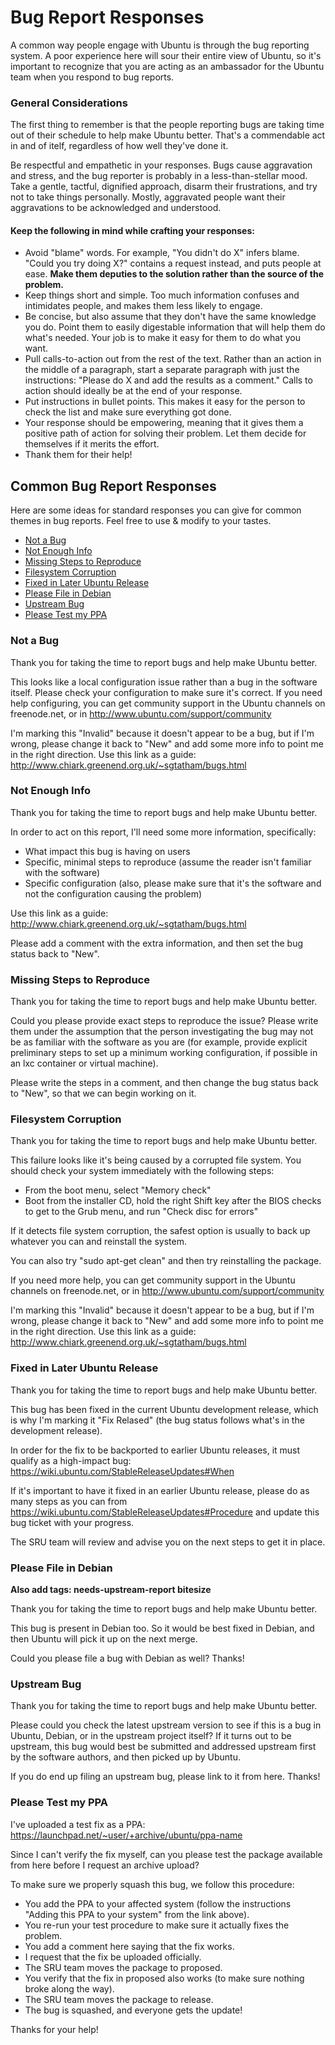 Bug Report Responses
====================

A common way people engage with Ubuntu is through the bug reporting system. A poor experience here will sour their entire view of Ubuntu, so it's important to recognize that you are acting as an ambassador for the Ubuntu team when you respond to bug reports.


### General Considerations

The first thing to remember is that the people reporting bugs are taking time out of their schedule to help make Ubuntu better. That's a commendable act in and of itelf, regardless of how well they've done it.

Be respectful and empathetic in your responses. Bugs cause aggravation and stress, and the bug reporter is probably in a less-than-stellar mood. Take a gentle, tactful, dignified approach, disarm their frustrations, and try not to take things personally. Mostly, aggravated people want their aggravations to be acknowledged and understood.


#### Keep the following in mind while crafting your responses:

 * Avoid "blame" words. For example, "You didn't do X" infers blame. "Could you try doing X?" contains a request instead, and puts people at ease. **Make them deputies to the solution rather than the source of the problem.**
 * Keep things short and simple. Too much information confuses and intimidates people, and makes them less likely to engage.
 * Be concise, but also assume that they don't have the same knowledge you do. Point them to easily digestable information that will help them do what's needed. Your job is to make it easy for them to do what you want.
 * Pull calls-to-action out from the rest of the text. Rather than an action in the middle of a paragraph, start a separate paragraph with just the instructions: "Please do X and add the results as a comment." Calls to action should ideally be at the end of your response.
 * Put instructions in bullet points. This makes it easy for the person to check the list and make sure everything got done.
 * Your response should be empowering, meaning that it gives them a positive path of action for solving their problem. Let them decide for themselves if it merits the effort.
 * Thank them for their help!



Common Bug Report Responses
---------------------------

Here are some ideas for standard responses you can give for common themes in bug reports. Feel free to use & modify to your tastes.

* [Not a Bug](#not-a-bug)
* [Not Enough Info](#not-enough-info)
* [Missing Steps to Reproduce](#missing-steps-to-reproduce)
* [Filesystem Corruption](#filesystem-corruption)
* [Fixed in Later Ubuntu Release](#fixed-in-later-ubuntu-release)
* [Please File in Debian](#please-file-in-debian)
* [Upstream Bug](#upstream-bug)
* [Please Test my PPA](#please-test-my-ppa)


### Not a Bug

Thank you for taking the time to report bugs and help make Ubuntu better.

This looks like a local configuration issue rather than a bug in the software itself. Please check your configuration to make sure it's correct. If you need help configuring, you can get community support in the Ubuntu channels on freenode.net, or in http://www.ubuntu.com/support/community

I'm marking this "Invalid" because it doesn't appear to be a bug, but if I'm wrong, please change it back to "New" and add some more info to point me in the right direction. Use this link as a guide: http://www.chiark.greenend.org.uk/~sgtatham/bugs.html


### Not Enough Info

Thank you for taking the time to report bugs and help make Ubuntu better.

In order to act on this report, I'll need some more information, specifically:

 * What impact this bug is having on users
 * Specific, minimal steps to reproduce (assume the reader isn't familiar with the software)
 * Specific configuration (also, please make sure that it's the software and not the configuration causing the problem)

Use this link as a guide: http://www.chiark.greenend.org.uk/~sgtatham/bugs.html

Please add a comment with the extra information, and then set the bug status back to "New".


### Missing Steps to Reproduce

Thank you for taking the time to report bugs and help make Ubuntu better.

Could you please provide exact steps to reproduce the issue? Please write them under the assumption that the person investigating the bug may not be as familiar with the software as you are (for example, provide explicit preliminary steps to set up a minimum working configuration, if possible in an lxc container or virtual machine).

Please write the steps in a comment, and then change the bug status back to "New", so that we can begin working on it.


### Filesystem Corruption

Thank you for taking the time to report bugs and help make Ubuntu better.

This failure looks like it's being caused by a corrupted file system. You should check your system immediately with the following steps:

 * From the boot menu, select "Memory check"
 * Boot from the installer CD, hold the right Shift key after the BIOS checks to get to the Grub menu, and run "Check disc for errors"

If it detects file system corruption, the safest option is usually to back up whatever you can and reinstall the system.

You can also try "sudo apt-get clean" and then try reinstalling the package.

If you need more help, you can get community support in the Ubuntu channels on freenode.net, or in http://www.ubuntu.com/support/community

I'm marking this "Invalid" because it doesn't appear to be a bug, but if I'm wrong, please change it back to "New" and add some more info to point me in the right direction. Use this link as a guide: http://www.chiark.greenend.org.uk/~sgtatham/bugs.html


### Fixed in Later Ubuntu Release

Thank you for taking the time to report bugs and help make Ubuntu better.

This bug has been fixed in the current Ubuntu development release, which is why I'm marking it "Fix Relased" (the bug status follows what's in the development release).

In order for the fix to be backported to earlier Ubuntu releases, it must qualify as a high-impact bug: https://wiki.ubuntu.com/StableReleaseUpdates#When

If it's important to have it fixed in an earlier Ubuntu release, please do as many steps as you can from https://wiki.ubuntu.com/StableReleaseUpdates#Procedure and update this bug ticket with your progress.

The SRU team will review and advise you on the next steps to get it in place.


### Please File in Debian

**Also add tags: needs-upstream-report bitesize**

Thank you for taking the time to report bugs and help make Ubuntu better.

This bug is present in Debian too. So it would be best fixed in Debian, and then Ubuntu will pick it up on the next merge.

Could you please file a bug with Debian as well? Thanks!


### Upstream Bug

Thank you for taking the time to report bugs and help make Ubuntu better.

Please could you check the latest upstream version to see if this is a bug in Ubuntu, Debian, or in the upstream project itself? If it turns out to be upstream, this bug would best be submitted and addressed upstream first by the software authors, and then picked up by Ubuntu.

If you do end up filing an upstream bug, please link to it from here. Thanks!


### Please Test my PPA

I've uploaded a test fix as a PPA: https://launchpad.net/~user/+archive/ubuntu/ppa-name

Since I can't verify the fix myself, can you please test the package available from here before I request an archive upload?

To make sure we properly squash this bug, we follow this procedure:

 * You add the PPA to your affected system (follow the instructions "Adding this PPA to your system" from the link above).
 * You re-run your test procedure to make sure it actually fixes the problem.
 * You add a comment here saying that the fix works.
 * I request that the fix be uploaded officially.
 * The SRU team moves the package to proposed.
 * You verify that the fix in proposed also works (to make sure nothing broke along the way).
 * The SRU team moves the package to release.
 * The bug is squashed, and everyone gets the update!

Thanks for your help!
